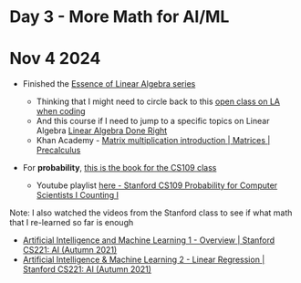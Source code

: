 # Day 3 - More Math for AI/ML

# Nov 4 2024

* Finished the [Essence of Linear Algebra series](https://www.youtube.com/playlist?list=PLZHQObOWTQDPD3MizzM2xVFitgF8hE_ab)	

    * Thinking that I might need to circle back to this [open class on LA when coding](https://github.com/fastai/numerical-linear-algebra)
    * And this course if I need to jump to a specific topics on Linear Algebra [Linear Algebra Done Right](https://www.youtube.com/playlist?list=PLGAnmvB9m7zOBVCZBUUmSinFV0wEir2Vw)
    *  Khan Academy - [Matrix multiplication introduction | Matrices | Precalculus](https://www.youtube.com/watch?v=kT4Mp9EdVqs) 

* For **probability**, [this is the book for the CS109 class](https://chrispiech.github.io/probabilityForComputerScientists/en/index.html)
    * Youtube playlist [here - Stanford CS109 Probability for Computer Scientists I Counting I](https://www.youtube.com/watch?v=2MuDZIAzBMY&list=PLoROMvodv4rOpr_A7B9SriE_iZmkanvUg)

Note: I also watched the videos from the Stanford class to see if what math that I re-learned so far is enough
* [Artificial Intelligence and Machine Learning 1 - Overview | Stanford CS221: AI (Autumn 2021)](https://www.youtube.com/watch?v=mtrYwgIrRNk)
* [Artificial Intelligence & Machine Learning 2 - Linear Regression | Stanford CS221: AI (Autumn 2021)](https://www.youtube.com/watch?v=nEWNNt2KmfQ)

